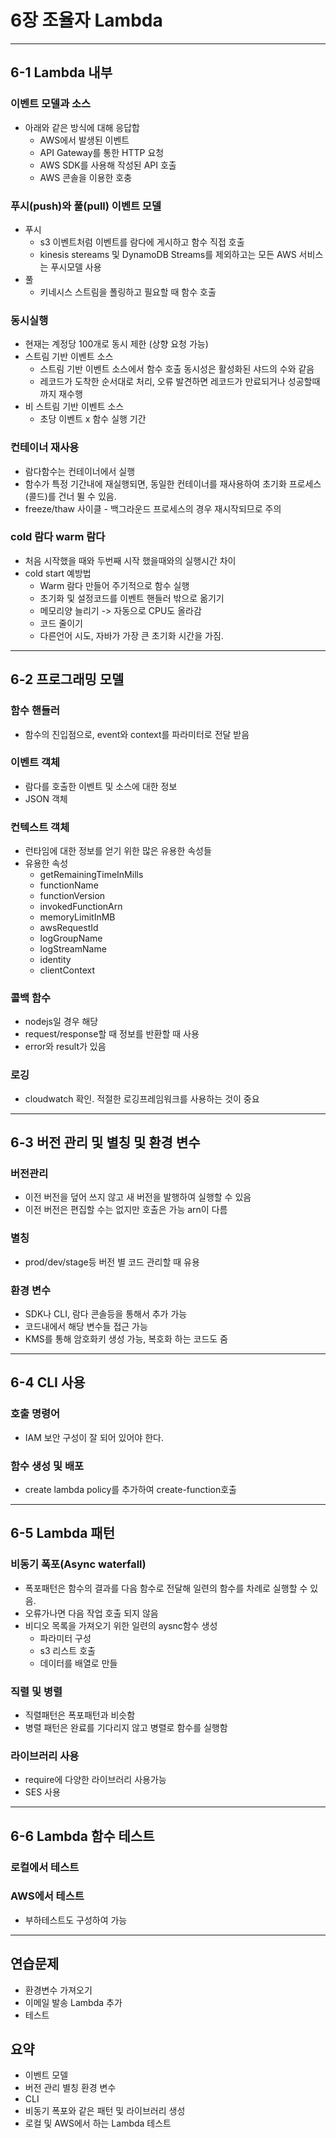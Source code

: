 # 6장 조율자 Lambda

---

## 6-1 Lambda 내부

### 이벤트 모델과 소스

- 아래와 같은 방식에 대해 응답합
  - AWS에서 발생된 이벤트
  - API Gateway를 통한 HTTP 요청
  - AWS SDK를 사용해 작성된 API 호출
  - AWS 콘솔을 이용한 호충

### 푸시(push)와 풀(pull) 이벤트 모델

- 푸시
  - s3 이벤트처럼 이벤트를 람다에 게시하고 함수 직접 호출
  - kinesis stereams 및 DynamoDB Streams를 제외하고는 모든 AWS 서비스는 푸시모델 사용
- 풀
  - 키네시스 스트림을 폴링하고 필요할 때 함수 호출

### 동시실행
- 현재는 계정당 100개로 동시 제한 (상향 요청 가능)
- 스트림 기반 이벤트 소스
  - 스트림 기반 이벤트 소스에서 함수 호출 동시성은 활성화된 샤드의 수와 같음
  - 레코드가 도착한 순서대로 처리, 오류 발견하면 레코드가 만료되거나 성공할때까지 재수행
- 비 스트림 기반 이벤트 소스
  - 초당 이벤트 x 함수 실행 기간
  
### 컨테이너 재사용
- 람다함수는 컨테이너에서 실행
- 함수가 특정 기간내에 재실행되면, 동일한 컨테이너를 재사용하여 초기화 프로세스(콜드)를 건너 뛸 수 있음.
- freeze/thaw 사이클 - 백그라운드 프로세스의 경우 재시작되므로 주의

### cold 람다 warm 람다
- 처음 시작했을 때와 두번째 시작 했을때와의 실행시간 차이
- cold start 예방법
  - Warm 람다 만들어 주기적으로 함수 실행
  - 초기화 및 설정코드를 이벤트 핸들러 밖으로 옮기기
  - 메모리양 늘리기 -> 자동으로 CPU도 올라감
  - 코드 줄이기
  - 다른언어 시도, 자바가 가장 큰 초기화 시간을 가짐.


---

## 6-2 프로그래밍 모델
### 함수 핸들러
- 함수의 진입점으로, event와 context를 파라미터로 전달 받음

### 이벤트 객체
- 람다를 호출한 이벤트 및 소스에 대한 정보
- JSON 객체

### 컨텍스트 객체
- 런타임에 대한 정보를 얻기 위한 많은 유용한 속성들
- 유용한 속성
  - getRemainingTimeInMills
  - functionName
  - functionVersion
  - invokedFunctionArn
  - memoryLimitInMB
  - awsRequestId
  - logGroupName
  - logStreamName
  - identity
  - clientContext

### 콜백 함수
- nodejs일 경우 해당
- request/response할 때 정보를 반환할 때 사용
- error와 result가 있음

### 로깅
- cloudwatch 확인. 적절한 로깅프레임워크를 사용하는 것이 중요

---

## 6-3 버전 관리 및 별칭 및 환경 변수
### 버전관리
- 이전 버전을 덮어 쓰지 않고 새 버전을 발행하여 실행할 수 있음
- 이전 버전은 편집할 수는 없지만 호출은 가능 arn이 다름

### 별칭
- prod/dev/stage등 버전 별 코드 관리할 때 유용

### 환경 변수
- SDK나 CLI, 람다 콘솔등을 통해서 추가 가능
- 코드내에서 해당 변수들 접근 가능
- KMS를 통해 암호화키 생성 가능, 복호화 하는 코드도 줌

---

## 6-4 CLI 사용
### 호출 명령어
- IAM 보안 구성이 잘 되어 있어야 한다.

### 함수 생성 및 배포
- create lambda policy를 추가하여 create-function호출

---

## 6-5 Lambda 패턴
### 비동기 폭포(Async waterfall)
- 폭포패턴은 함수의 결과를 다음 함수로 전달해 일련의 함수를 차례로 실행할 수 있음.
- 오류가나면 다음 작업 호출 되지 않음
- 비디오 목록을 가져오기 위한 일련의 aysnc함수 생성
  - 파라미터 구성
  - s3 리스트 호출
  - 데이터를 배열로 만들

### 직렬 및 병렬
- 직렬패턴은 폭포패턴과 비슷함
- 병렬 패턴은 완료를 기다리지 않고 병렬로 함수를 실행함

### 라이브러리 사용
- require에 다양한 라이브러리 사용가능
- SES 사용

---

## 6-6 Lambda 함수 테스트
### 로컬에서 테스트
### AWS에서 테스트
- 부하테스트도 구성하여 가능

---

## 연습문제
- 환경변수 가져오기
- 이메일 발송 Lambda 추가
- 테스트

## 요약
- 이벤트 모델
- 버전 관리 별칭 환경 변수
- CLI
- 비동기 폭포와 같은 패턴 및 라이브러리 생성
- 로컬 및 AWS에서 하는 Lambda 테스트


